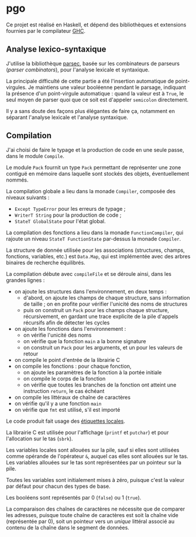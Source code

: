 # pgo

Ce projet est réalisé en Haskell, et dépend des bibliothèques et extensions fournies par le compilateur [GHC](https://www.haskell.org/ghc/).

## Analyse lexico-syntaxique

J'utilise la bibliothèque [parsec](https://hackage.haskell.org/package/parsec), basée sur les combinateurs de parseurs (*parser combinators*), pour l'analyse lexicale et syntaxique.

La principale difficulté de cette partie a été l'insertion automatique de point-virgules. Je maintiens une valeur booléenne pendant le parsage, indiquant la présence d'un point-virgule automatique : quand la valeur est à `True`, le seul moyen de parser quoi que ce soit est d'appeler `semicolon` directement.

Il y a sans doute des façons plus élégantes de faire ça, notamment en séparant l'analyse lexicale et l'analyse syntaxique.

## Compilation

J'ai choisi de faire le typage et la production de code en une seule passe, dans le module `Compile`.

Le module `Pack` fournit un type `Pack` permettant de représenter une zone contiguë en mémoire dans laquelle sont stockés des objets, éventuellement nommés.

La compilation globale a lieu dans la monade `Compiler`, composée des niveaux suivants :

- `Except TypeError` pour les erreurs de typage ;
- `WriterT String` pour la production de code ;
- `StateT GlobalState` pour l'état global.

La compilation des fonctions a lieu dans la monade `FunctionCompiler`, qui rajoute un niveau `StateT FunctionState` par-dessus la monade `Compiler`.

La structure de donnée utilisée pour les associations (structures, champs, fonctions, variables, etc.) est `Data.Map`, qui est implémentée avec des arbres binaires de recherche équilibrés.

La compilation débute avec `compileFile` et se déroule ainsi, dans les grandes lignes :

- on ajoute les structures dans l'environnement, en deux temps :
    - d'abord, on ajoute les champs de chaque structure, sans information de taille ; on en profite pour vérifier l'unicité des noms de structures
    - puis on construit un `Pack` pour les champs chaque structure, récursivement, en gardant une trace explicite de la pile d'appels récursifs afin de détecter les cycles
- on ajoute les fonctions dans l'environnement :
    - on vérifie l'unicité des noms
    - on vérifie que la fonction `main` a la bonne signature
    - on construit un `Pack` pour les arguments, et un pour les valeurs de retour
- on compile le point d'entrée de la librairie C
- on compile les fonctions : pour chaque fonction,
    - on ajoute les paramètres de la fonction à la portée initiale
    - on compile le corps de la fonction
    - on vérifie que toutes les branches de la fonction ont atteint une instruction `return`, le cas échéant
- on compile les littéraux de chaîne de caractères
- on vérifie qu'il y a une fonction `main`
- on vérifie que `fmt` est utilisé, s'il est importé

Le code produit fait usage des [étiquettes locales](https://sourceware.org/binutils/docs/as/Symbol-Names.html#Local-Labels-1).

La librairie C est utilisée pour l'affichage (`printf` et `putchar`) et pour l'allocation sur le tas (`sbrk`).

Les variables locales sont allouées sur la pile, sauf si elles sont utilisées comme opérande de l'opérateur `&`, auquel cas elles sont allouées sur le tas. Les variables allouées sur le tas sont représentées par un pointeur sur la pile.

Toutes les variables sont initialement mises à zéro, puisque c'est la valeur par défaut pour chacun des types de base.

Les booléens sont représentés par 0 (`false`) ou 1 (`true`).

La comparaison des chaînes de caractères ne nécessite que de comparer les adresses, puisque toute chaîne de caractères est soit la chaîne vide (représentée par 0), soit un pointeur vers un *unique* littéral associé au contenu de la chaîne dans le segment de données.
